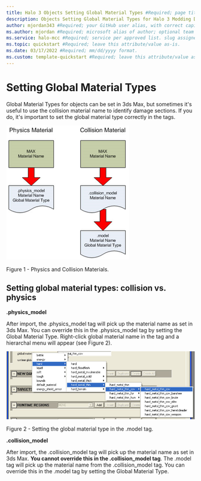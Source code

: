 ```yaml
---
title: Halo 3 Objects Setting Global Material Types #Required; page title is displayed in search results. Include the brand.
description: Objects Setting Global Material Types for Halo 3 Modding Documentation. #Required; article description that is displayed in search results. 
author: mjordan343 #Required; your GitHub user alias, with correct capitalization.
ms.author: mjordan #Required; microsoft alias of author; optional team alias.
ms.service: halo-mcc #Required; service per approved list. slug assigned by ACOM.
ms.topic: quickstart #Required; leave this attribute/value as-is.
ms.date: 03/17/2022 #Required; mm/dd/yyyy format.
ms.custom: template-quickstart #Required; leave this attribute/value as-is.
---
```


# Setting Global Material Types

Global Material Types for objects can be set in 3ds Max, but sometimes it's useful to use the collision material name to identify damage sections. If you do, it's important to set the global material type correctly in the tags.

![Flow chart showing physics material taking the material name from Max and making a physics model material and a collision material taking a name from Max and making a collision model which becomes a model with the material name.](./media/H3_Objects_PhysicsCollisionMaterials.png)

Figure 1 - Physics and Collision Materials.


## Setting global material types: collision vs. physics

**.physics_model**

After import, the .physics_model tag will pick up the material name as set in 3ds Max. You can override this in the .physics_model tag by setting the Global Material Type. Right-click global material name in the tag and a hierarchal menu will appear (see Figure 2).

![View of the menu selection in the physics model hierarchy going from global material type to hard to hard metal thin to hard metal thin cov to hard metal thin cov.](./media/H3_Objects_GlobalMaterial.png)

Figure 2 - Setting the global material type in the .model tag.

**.collision_model**

After import, the .collision_model tag will pick up the material name as set in 3ds Max. **You cannot override this in the .collision_model tag**. The .model tag will pick up the material name from the .collision_model tag. You can override this in the .model tag by setting the Global Material Type.
